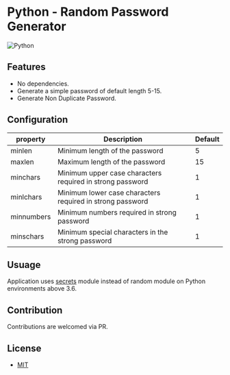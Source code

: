 # Python - Random Password Generator
![Python](https://img.shields.io/badge/Python->3.6-lightblue)

## Features

* No dependencies.
* Generate a simple password of default length 5-15.
* Generate Non Duplicate Password.

## Configuration

| property   |                          Description                 | Default |
| ---------- |------------------------------------------------------| ------- |
| minlen     |   Minimum length of the password                     | 5 |
| maxlen     |   Maximum length of the password                     | 15 |
| minchars  |   Minimum upper case characters required in strong password | 1 |
| minlchars  |   Minimum lower case characters required in strong password | 1 |
| minnumbers |   Minimum numbers required in strong password               | 1 |
| minschars  |   Minimum special characters in the strong password         | 1 |


## Usuage
Application uses [secrets](https://docs.python.org/3/library/secrets.html) module instead of random module on Python environments above 3.6.

## Contribution
Contributions are welcomed via PR.

## License
 * [MIT](LICENSE)
